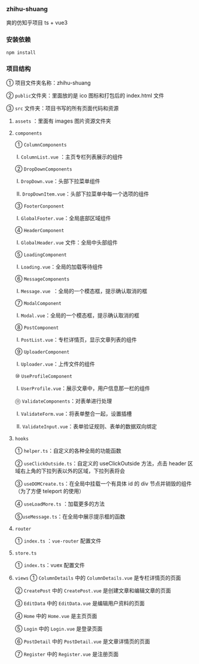 ### zhihu-shuang

爽的仿知乎项目 ts + vue3

### 安装依赖

`npm install`

### 项目结构

① 项目文件夹名称：zhihu-shuang

② `public`文件夹：里面放的是 ico 图标和打包后的 index.html 文件

③ `src` 文件夹：项目书写的所有页面代码和资源

1.  `assets` ：里面有 images 图片资源文件夹

2. `components`

   ① `ColumnComponents`

   ​	Ⅰ. `ColumnList.vue` ：主页专栏列表展示的组件

   ② `DropDownComponents`

   ​	Ⅰ. `DropDown.vue`：头部下拉菜单组件

   ​	Ⅱ. `DropDownItem.vue`：头部下拉菜单中每一个选项的组件

   ③ `FooterConponent`

   ​	Ⅰ. `GlobalFooter.vue`：全局底部区域组件

   ④ `HeaderComponent`

   ​    Ⅰ. `GlobalHeader.vue` 文件：全局中头部组件

   ⑤ `LoadingComponent `

   ​	Ⅰ.  `Loading.vue`：全局的加载等待组件

   ⑥ `MessageComponents`

   ​	Ⅰ. `Message.vue `：全局的一个模态框，提示确认取消的框

   ⑦ `ModalComponent`

   ​	Ⅰ.  `Modal.vue`：全局的一个模态框，提示确认取消的框

   ⑧ `PostComponent`

   ​	Ⅰ. `PostList.vue`：专栏详情页，显示文章列表的组件

   ⑨ `UploaderComponent`

   ​	Ⅰ. `Uploader.vue`：上传文件的组件

   ⑩ `UseProfileComponent`

   ​	Ⅰ.  `UserProfile.vue`：展示文章中，用户信息那一栏的组件

   ⑪ `ValidateComponents`：对表单进行处理

   ​	Ⅰ.  `ValidateForm.vue`：将表单整合一起，设置插槽

   ​	Ⅱ. `ValidateInput.vue`：表单验证规则、表单的数据双向绑定

3. `hooks`

   ① `helper.ts`：自定义的各种全局的功能函数

   ② `useClickOutside.ts`：自定义的 useClickOutside 方法，点击 header 区域右上角的下拉列表以外的区域，下拉列表将会

   ③ `useDOMCreate.ts`：在全局中挂载一个有具体 id 的 div 节点并销毁的组件（为了方便 teleport 的使用）

   ④ `useLoadMore.ts` ：加载更多的方法

   ⑤`useMessage.ts`：在全局中展示提示框的函数

5. `router`

   ① `index.ts` ：`vue-router` 配置文件

5.  `store.ts`

    ① `index.ts`：vuex 配置文件

6. `views`
   ① `ColumnDetails` 中的 `ColumnDetails.vue` 是专栏详情页的页面

   ② `CreatePost` 中的 `CreatePost.vue` 是创建文章和编辑文章的页面

   ③ `EditData` 中的 `EditData.vue` 是编辑用户资料的页面

   ④ `Home` 中的 `Home.vue` 是主页页面

   ⑤ `Login` 中的 `Login.vue` 是登录页面

   ⑥ `PostDetail` 中的 `PostDetail.vue` 是文章详情页的页面

   ⑦ `Register` 中的 `Register.vue` 是注册页面
